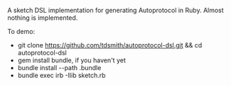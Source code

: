 A sketch DSL implementation for generating Autoprotocol in Ruby. Almost nothing is implemented.

To demo:
* git clone https://github.com/tdsmith/autoprotocol-dsl.git && cd autoprotocol-dsl
* gem install bundle, if you haven't yet
* bundle install --path .bundle
* bundle exec irb -Ilib sketch.rb
